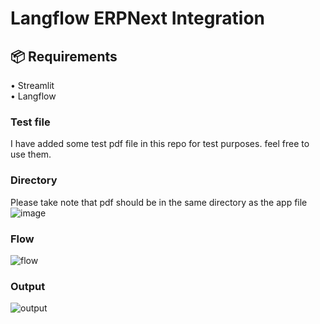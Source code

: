 # Langflow ERPNext Integration 

## 📦 <b>Requirements</b>

•	Streamlit
<br>
•	Langflow
<br>

### Test file
I have added some test pdf file in this repo for test purposes. feel free to use them.

### Directory 
Please take note that pdf should be in the same directory as the app file
![image](https://github.com/oyasizaki/langflow-additional/assets/118342512/905f60e0-f9ed-499b-a69d-0efc1065e0b6)



### Flow
![flow](https://github.com/oyasizaki/langflow-additional/assets/118342512/be077057-b939-4a39-95b0-46c27cefcee5)

### Output
![output](https://github.com/oyasizaki/langflow-additional/assets/118342512/499ec434-286a-458d-b611-6fc72203dffe)

